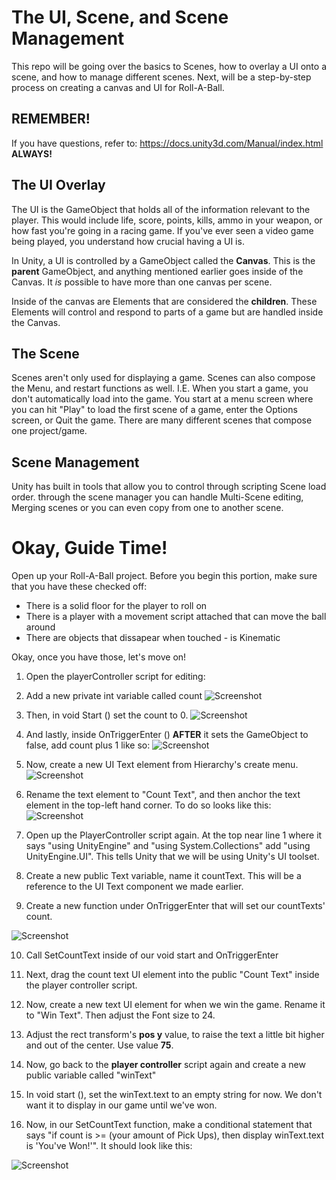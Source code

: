 # The UI, Scene, and Scene Management

This repo will be going over the basics to Scenes, how to overlay a UI onto a scene, and how to manage different scenes.  Next, will be a step-by-step process on creating a canvas and UI for Roll-A-Ball.

## REMEMBER!

If you have questions, refer to: https://docs.unity3d.com/Manual/index.html **ALWAYS!**

## The UI Overlay

The UI is the GameObject that holds all of the information relevant to the player.  This would include life, score, points, kills, ammo in your weapon, or how fast you're going in a racing game.  If you've ever seen a video game being played, you understand how crucial having a UI is. 

In Unity, a UI is controlled by a GameObject called the **Canvas**.  This is the **parent** GameObject, and anything mentioned earlier goes inside of the Canvas.  It *is* possible to have more than one canvas per scene.

Inside of the canvas are Elements that are considered the **children**.  These Elements will control and respond to parts of a game but are handled inside the Canvas.  

## The Scene

Scenes aren't only used for displaying a game.  Scenes can also compose the Menu, and restart functions as well.  I.E. When you start a game, you don't automatically load into the game.  You start at a menu screen where you can hit "Play" to load the first scene of a game, enter the Options screen, or Quit the game.  There are many different scenes that compose one project/game.  

## Scene Management

Unity has built in tools that allow you to control through scripting Scene load order.  through the scene manager you can handle Multi-Scene editing, Merging scenes or you can even copy from one to another scene.  

# Okay, Guide Time!

Open up your Roll-A-Ball project.  Before you begin this portion, make sure that you have these checked off:
- There is a solid floor for the player to roll on
- There is a player with a movement script attached that can move the ball around
- There are objects that dissapear when touched - is Kinematic

Okay, once you have those, let's move on!

1. Open the playerController script for editing:

2. Add a new private int variable called count
  ![Screenshot](https://github.com/junior-devleague/unity/blob/master/exercises/ui-scene-and-scene-management/assets/Screen%20Shot%202017-08-28%20at%2010.49.12%20PM.png)
  
3. Then, in void Start () set the count to 0.
  ![Screenshot](https://github.com/junior-devleague/unity/blob/master/exercises/ui-scene-and-scene-management/assets/Screen%20Shot%202017-08-28%20at%2010.50.39%20PM.png)
  
4. And lastly, inside OnTriggerEnter () **AFTER** it sets the GameObject to false, add count plus 1 like so:
  ![Screenshot](https://github.com/junior-devleague/unity/blob/master/exercises/ui-scene-and-scene-management/assets/Screen%20Shot%202017-08-28%20at%2010.51.31%20PM.png)
  
5. Now, create a new UI Text element from Hierarchy's create menu.
 ![Screenshot](https://raw.githubusercontent.com/junior-devleague/unity/master/exercises/ui-scene-and-scene-management/assets/Screen%20Shot%202017-08-28%20at%2010.57.47%20PM.png)
  
6. Rename the text element to "Count Text", and then anchor the text element in the top-left hand corner.  To do so looks like this:
 ![Screenshot](https://raw.githubusercontent.com/junior-devleague/unity/master/exercises/ui-scene-and-scene-management/assets/Screen%20Shot%202017-08-28%20at%2011.05.13%20PM.png)
 
7. Open up the PlayerController script again. At the top near line 1 where it says "using UnityEngine" and "using System.Collections" add "using UnityEngine.UI".  This tells Unity that we will be using Unity's UI toolset.

8. Create a new public Text variable, name it countText.  This will be a reference to the UI Text component we made earlier.

9. Create a new function under OnTriggerEnter that will set our countTexts' count.

![Screenshot](https://raw.githubusercontent.com/junior-devleague/unity/master/exercises/ui-scene-and-scene-management/assets/Screen%20Shot%202017-08-28%20at%2011.33.20%20PM.png)

10. Call SetCountText inside of our void start and OnTriggerEnter

11. Next, drag the count text UI element into the public "Count Text" inside the player controller script.

12. Now, create a new text UI element for when we win the game.  Rename it to "Win Text".  Then adjust the Font size to 24.

13. Adjust the rect transform's **pos y** value, to raise the text a little bit higher and out of the center. Use value **75**.

14. Now, go back to the **player controller** script again and create a new public variable called "winText"

15. In void start (), set the winText.text to an empty string for now.  We don't want it to display in our game until we've won.  

16. Now, in our SetCountText function, make a conditional statement that says "if count is >= (your amount of Pick Ups), then display winText.text is 'You've Won!'".  It should look like this:

![Screenshot](https://raw.githubusercontent.com/junior-devleague/unity/master/exercises/ui-scene-and-scene-management/assets/Screen%20Shot%202017-08-28%20at%2011.33.52%20PM.png)


